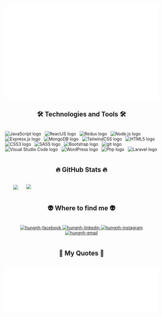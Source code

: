 <!-- Trungquandev -->
<a href="#" target="_blank">
  <img src="svg/hungnh.svg" width="1200" alt="hungnh-official" />
</a>

<h2 align="center">🛠 Technologies and Tools 🛠</h2>
<br>
<!-- https://simpleicons.org/ -->
<span><img src="https://img.shields.io/badge/JavaScript-282C34?logo=javascript&logoColor=F7DF1E" alt="JavaScript logo" title="JavaScript" height="25" /></span>
&nbsp;
<span><img src="https://img.shields.io/badge/ReactJS-282C34?logo=react&logoColor=61DAFB" alt="ReactJS logo" title="ReactJS" height="25" /></span>
&nbsp;
<span><img src="https://img.shields.io/badge/Redux-282C34?logo=redux&logoColor=764ABC" alt="Redux logo" title="Redux" height="25" /></span>
&nbsp;
<span><img src="https://img.shields.io/badge/Node.js-282C34?logo=node.js&logoColor=00F200" alt="Node.js logo" title="Node.js" height="25" /></span>
&nbsp;
<span><img src="https://img.shields.io/badge/Express-282C34?logo=express&logoColor=FFFFFF" alt="Express.js logo" title="Express.js" height="25" /></span>
&nbsp;
<span><img src="https://img.shields.io/badge/MongoDB-282C34?logo=mongodb&logoColor=47A248" alt="MongoDB logo" title="MongoDB" height="25" /></span>
&nbsp;
<span><img src="https://img.shields.io/badge/Tailwind%20CSS-282C34?logo=tailwind-css&logoColor=38B2AC" alt="TailwindCSS logo" title="TailwindCSS" height="25" /></span>
&nbsp;
<span><img src="https://img.shields.io/badge/HTML5-282C34?logo=html5&logoColor=E34F26" alt="HTML5 logo" title="HTML5" height="25" /></span>
&nbsp;
<span><img src="https://img.shields.io/badge/CSS3-282C34?logo=css3&logoColor=1572B6" alt="CSS3 logo" title="CSS3" height="25" /></span>
&nbsp;
<span><img src="https://img.shields.io/badge/Sass-282C34?logo=sass&logoColor=CC6699" alt="SASS logo" title="SASS" height="25" /></span>
&nbsp;
<span><img src="https://img.shields.io/badge/Bootstrap-282C34?logo=bootstrap&logoColor=7952B3" alt="Bootstrap logo" title="Bootstrap" height="25" /></span>
&nbsp;
<span><img src="https://img.shields.io/badge/git-282C34?logo=git&logoColor=F05032" alt="git logo" title="git" height="25" /></span>
&nbsp;
<span><img src="https://img.shields.io/badge/VS%20Code-282C34?logo=visual-studio-code&logoColor=007ACC" alt="Visual Studio Code logo" title="Visual Studio Code" height="25" /></span>
&nbsp;
<span><img src="https://img.shields.io/badge/WordPress-282C34?logo=wordPress&logoColor=21759B" alt="WordPress logo" title="WordPress" height="25" /></span>
&nbsp;
<span><img src="https://img.shields.io/badge/Php-282C34?logo=php&logoColor=777BB4" alt="Php logo" title="php" height="25" /></span>
&nbsp;
<span><img src="https://img.shields.io/badge/Laravel-282C34?logo=laravel&logoColor=FF2D20" alt="Laravel logo" title="Laravel" height="25" /></span>
&nbsp;

<br>

<h2 align="center">🔥 GitHub Stats 🔥</h2>
<!-- https://github.com/anuraghazra/github-readme-stats -->
<br>
<div align=center>
  <a href="#" title="hungnh12062000">
    <img width="315" align="center" src="https://github-readme-stats.vercel.app/api/top-langs/?username=hungnh12062000&hide=c%23,powershell,Mathematica,Ruby,Objective-C,Objective-C%2b%2b,Cuda&title_color=61dafb&text_color=ffffff&icon_color=61dafb&bg_color=20232a&langs_count=8&layout=compact&border_color=61dafb&hide_border=true" />
  </a>
  <a href="#" title="hungnh12062000">
    <img align="right" width="434" src="https://github-readme-stats.vercel.app/api?username=hungnh12062000&show_icons=true&theme=react&border_color=61dafb&hide_border=true" />
  </a>
</div>

<br>

<h2 align="center">👽 Where to find me 👽</h2>
<br>

<div align="center">
  
  <a href="https://www.facebook.com/haihung12062000" target="blank">
    <img src="https://img.icons8.com/bubbles/100/000000/facebook-new.png" alt="hungnh-facebook" />
  </a>
  
  <a href="https://www.linkedin.com/in/hungnh12062000/" target="blank">
    <img src="https://img.icons8.com/bubbles/100/000000/linkedin.png" alt="hungnh-linkedin" />
  </a>
  <a href="https://www.instagram.com/gnuhiah/" target="blank">
    <img src="https://img.icons8.com/bubbles/100/000000/instagram.png" alt="hungnh-instagram" />
  </a>
  <a href="mailto:hungnh.hnh@gmail.com" target="top">
    <img src="https://img.icons8.com/bubbles/100/000000/apple-mail.png" alt="hungnh-email" />
  </a>
</div>

<br>

<h2 align="center">📑 My Quotes 📑</h2>
<br>

<a href="#" target="_blank">
  <img src="svg/hungnh-quotes.svg" width="846" height="150" alt="hunhnh-official" />
</a>
